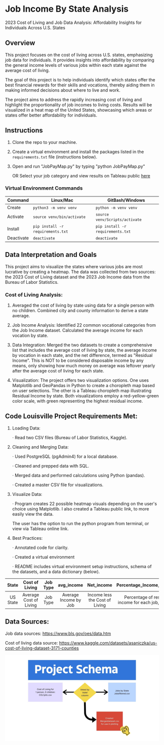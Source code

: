 # Job Income By State Analysis

2023 Cost of Living and Job Data Analysis:
 Affordability Insights for Individuals Across U.S. States

## Overview
This project focuses on the cost of living across U.S. states, emphasizing job data for individuals. It provides insights into affordability by comparing the general income levels of various jobs within each state against the average cost of living.

The goal of this project is to help individuals identify which states offer the best financial rewards for their skills and vocations, thereby aiding them in making informed decisions about where to live and work.

The project aims to address the rapidly increasing cost of living and highlight the proportionality of job incomes to living costs. Results will be visualized in a heat map of the United States, showcasing which areas or states offer better affordability for individuals.

## Instructions

1. Clone the repo to your machine.
2. Create a virtual environment and install the packages listed in the 
`requirements.txt` file (instructions below).
3. Open and run "JobPayMap.py" by typing "python JobPayMap.py"

   OR Select your job category and view results on Tableau public [here](https://public.tableau.com/app/profile/laura.terry3599/viz/ResidualIncomeMap/Story2?publish=yes)

### Virtual Environment Commands
| Command    | Linux/Mac                          | GitBash/Windows                   |
|------------|------------------------------------|-----------------------------------|
| Create     | `python3 -m venv venv`          | `python -m venv venv`           |
| Activate   | `source venv/bin/activate`       | `source venv/Scripts/activate`    |
| Install    | `pip install -r requirements.txt`  | `pip install -r requirements.txt` |
| Deactivate | `deactivate`                       | `deactivate`                      |

## Data Interpretation and Goals
This project aims to visualize the states where various jobs are most lucrative by creating a heatmap. The data was collected from two sources: the 2023 Cost of Living dataset and the 2023 Job Income data from the Bureau of Labor Statistics.

### Cost of Living Analysis:

1. Averaged the cost of living by state using data for a single person with no children.
Combined city and county information to derive a state average.

2. Job Income Analysis: Identified 22 common vocational categories from the Job Income dataset.
Calculated the average income for each vocation by state.

3. Data Integration: Merged the two datasets to create a comprehensive list that includes the average cost of living by state, the average income by vocation in each state, and the net difference, termed as "Residual Income". This is NOT to be considered disposable income by any means, only showing how much money on average was leftover yearly after the average cost of living for each state.

4. Visualization: The project offers two visualization options. One uses Matplotlib and GeoPandas in Python to create a choropleth map based on user selections. The other is a Tableau choropleth map illustrating Residual Income by state. Both visualizations employ a red-yellow-green color scale, with green representing the highest residual income.

## Code Louisville Project Requirements Met:

1. Loading Data:

    · Read two CSV files (Bureau of Labor Statistics, Kaggle).

2. Cleaning and Merging Data:

    · Used PostgreSQL (pgAdmin4) for a local database.

    · Cleaned and prepped data with SQL.

    · Merged data and performed calculations using Python (pandas).

    · Created a master CSV file for visualizations.

3. Visualize Data:

    · Program creates 22 possible heatmap visuals depending on the user's choice using Matplotlib. I also created a Tableau public link, to more easily view the data. 
    
    The user has the option to run the python program from terminal, or view via Tableau online link.

4. Best Practices:

    · Annotated code for clarity.

    · Created a virtual environment

    · README includes virtual environment setup instructions, schema of the datasets, and a data dictionary (below).

| State | Cost of Living | Job Type | avg_income | Net_income | Percentage_Income_Leftover |
|:--------:|:--------:|:--------:|:--------:|:--------:|:--------:|
|  US State   |  Average Cost of Living  |  Job Type | Average Income by Job | Income less the Cost of Living | Percentage of residual income for each job, by state |

## Data Sources:
Job data sources: https://www.bls.gov/oes/data.htm

Cost of living data source: https://www.kaggle.com/datasets/asaniczka/us-cost-of-living-dataset-3171-counties

![alt text](Schema.jpg)
